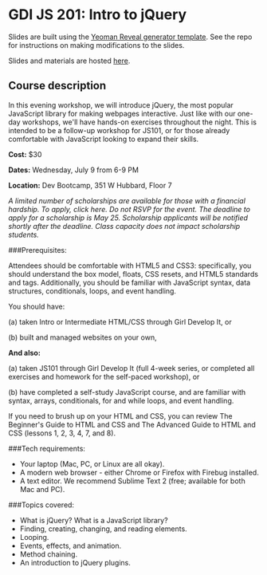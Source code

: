 # GDI JS 201: Intro to jQuery

Slides are built using the [Yeoman Reveal generator template](https://github.com/gdichicago/yeoman_reveal_template). See the repo for instructions on making modifications to the slides.

Slides and materials are hosted [here](http://gdichicago.com/classes/js201).

## Course description

In this evening workshop, we will introduce jQuery, the most popular JavaScript library for making webpages interactive. Just like with our one-day workshops, we'll have hands-on exercises throughout the night. This is intended to be a follow-up workshop for JS101, or for those already comfortable with JavaScript looking to expand their skills.


**Cost:** $30

**Dates:** Wednesday, July 9 from 6-9 PM

**Location:** Dev Bootcamp, 351 W Hubbard, Floor 7

*A limited number of scholarships are available for those with a financial hardship. To apply, click here. Do not RSVP for the event. The deadline to apply for a scholarship is May 25. Scholarship applicants will be notified shortly after the deadline. Class capacity does not impact scholarship students.*


###Prerequisites:

Attendees should be comfortable with HTML5 and CSS3: specifically, you should understand the box model, floats, CSS resets, and HTML5 standards and tags. Additionally, you should be familiar with JavaScript syntax, data structures, conditionals, loops, and event handling.

You should have:

(a) taken Intro or Intermediate HTML/CSS through Girl Develop It, or

(b) built and managed websites on your own,

**And also:**

(a) taken JS101 through Girl Develop It (full 4-week series, or completed all exercises and homework for the self-paced workshop), or

(b) have completed a self-study JavaScript course, and are familiar with syntax, arrays, conditionals, for and while loops, and event handling.

If you need to brush up on your HTML and CSS, you can review The Beginner's Guide to HTML and CSS and The Advanced Guide to HTML and CSS (lessons 1, 2, 3, 4, 7, and 8). 


###Tech requirements:

* Your laptop (Mac, PC, or Linux are all okay). 
* A modern web browser - either Chrome or Firefox with Firebug installed. 
* A text editor. We recommend Sublime Text 2 (free; available for both Mac and PC).


###Topics covered:

* What is jQuery? What is a JavaScript library?
* Finding, creating, changing, and reading elements.
* Looping.
* Events, effects, and animation.
* Method chaining.
* An introduction to jQuery plugins.

